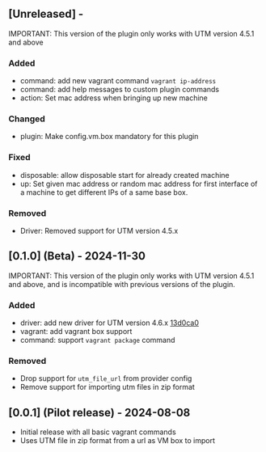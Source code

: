 ## [Unreleased] - 

IMPORTANT: This version of the plugin only works with UTM version 4.5.1 and above

### Added

- command: add new vagrant command `vagrant ip-address`
- command: add help messages to custom plugin commands 
- action: Set mac address when bringing up new machine 

### Changed

- plugin: Make config.vm.box mandatory for this plugin

### Fixed

- disposable: allow disposable start for already created machine
- up: Set given mac address or random mac address for first interface of a machine to get different IPs of a same base box. 

### Removed

- Driver: Removed support for UTM version 4.5.x

## [0.1.0] (Beta) - 2024-11-30

IMPORTANT: This version of the plugin only works with UTM version 4.5.1 and above, and is incompatible with previous versions of the plugin.

### Added

- driver: add new driver for UTM version 4.6.x [13d0ca0]()
- vagrant: add vagrant box support
- command: support `vagrant package` command


### Removed

- Drop support for `utm_file_url` from provider config
- Remove support for importing utm files in zip format



## [0.0.1] (Pilot release) - 2024-08-08 

* Initial release with all basic vagrant commands
* Uses UTM file in zip format from a url as VM box to import